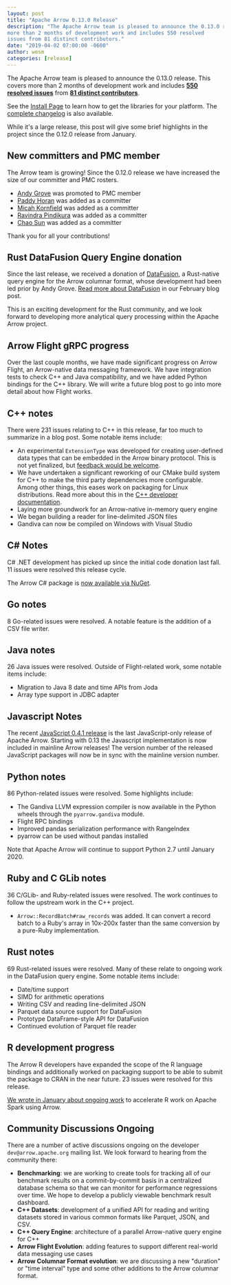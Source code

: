 ```yaml
---
layout: post
title: "Apache Arrow 0.13.0 Release"
description: "The Apache Arrow team is pleased to announce the 0.13.0 release. This covers
more than 2 months of development work and includes 550 resolved
issues from 81 distinct contributors."
date: "2019-04-02 07:00:00 -0600"
author: wesm
categories: [release]
---
```

<!--
{% comment %}
Licensed to the Apache Software Foundation (ASF) under one or more
contributor license agreements.  See the NOTICE file distributed with
this work for additional information regarding copyright ownership.
The ASF licenses this file to you under the Apache License, Version 2.0
(the "License"); you may not use this file except in compliance with
the License.  You may obtain a copy of the License at

http://www.apache.org/licenses/LICENSE-2.0

Unless required by applicable law or agreed to in writing, software
distributed under the License is distributed on an "AS IS" BASIS,
WITHOUT WARRANTIES OR CONDITIONS OF ANY KIND, either express or implied.
See the License for the specific language governing permissions and
limitations under the License.
{% endcomment %}
-->

The Apache Arrow team is pleased to announce the 0.13.0 release. This covers
more than 2 months of development work and includes [**550 resolved
issues**][1] from [**81 distinct contributors**][22].

See the [Install Page][2] to learn how to get the libraries for your
platform. The [complete changelog][3] is also available.

While it's a large release, this post will give some brief highlights in the
project since the 0.12.0 release from January.

## New committers and PMC member

The Arrow team is growing! Since the 0.12.0 release we have increased the size
of our committer and PMC rosters.

* [Andy Grove][13] was promoted to PMC member
* [Paddy Horan][245] was added as a committer
* [Micah Kornfield][14] was added as a committer
* [Ravindra Pindikura][246] was added as a committer
* [Chao Sun][247] was added as a committer

Thank you for all your contributions!

## Rust DataFusion Query Engine donation

Since the last release, we received a donation of [DataFusion][17], a
Rust-native query engine for the Arrow columnar format, whose development had
been led prior by Andy Grove. [Read more about DataFusion][19] in our February
blog post.

This is an exciting development for the Rust community, and we look forward to
developing more analytical query processing within the Apache Arrow project.

## Arrow Flight gRPC progress

Over the last couple months, we have made significant progress on Arrow Flight,
an Arrow-native data messaging framework. We have integration tests to check
C++ and Java compatibility, and we have added Python bindings for the C++
library. We will write a future blog post to go into more detail about how
Flight works.

## C++ notes

There were 231 issues relating to C++ in this release, far too much to
summarize in a blog post. Some notable items include:

* An experimental `ExtensionType` was developed for creating user-defined data
  types that can be embedded in the Arrow binary protocol. This is not yet
  finalized, but [feedback would be welcome][51].
* We have undertaken a significant reworking of our CMake build system for C++
  to make the third party dependencies more configurable. Among other things,
  this eases work on packaging for Linux distributions. Read more about this in
  the [C++ developer documentation][18].
* Laying more groundwork for an Arrow-native in-memory query engine
* We began building a reader for line-delimited JSON files
* Gandiva can now be compiled on Windows with Visual Studio

## C# Notes

C# .NET development has picked up since the initial code donation last
fall. 11 issues were resolved this release cycle.

The Arrow C# package is [now available via NuGet][244].

## Go notes

8 Go-related issues were resolved. A notable feature is the addition of a CSV
file writer.

## Java notes

26 Java issues were resolved. Outside of Flight-related work, some notable
items include:

* Migration to Java 8 date and time APIs from Joda
* Array type support in JDBC adapter

## Javascript Notes

The recent [JavaScript 0.4.1 release][243] is the last JavaScript-only release
of Apache Arrow. Starting with 0.13 the Javascript implementation is now
included in mainline Arrow releases! The version number of the released
JavaScript packages will now be in sync with the mainline version number.

## Python notes

86 Python-related issues were resolved. Some highlights include:

* The Gandiva LLVM expression compiler is now available in the Python wheels
  through the ``pyarrow.gandiva`` module.
* Flight RPC bindings
* Improved pandas serialization performance with RangeIndex
* pyarrow can be used without pandas installed

Note that Apache Arrow will continue to support Python 2.7 until January 2020.

## Ruby and C GLib notes

36 C/GLib- and Ruby-related issues were resolved. The work continues to follow
the upstream work in the C++ project.

* `Arrow::RecordBatch#raw_records` was added. It can convert a record batch to
  a Ruby's array in 10x-200x faster than the same conversion by a pure-Ruby
  implementation.

## Rust notes

69 Rust-related issues were resolved. Many of these relate to ongoing work in
the DataFusion query engine. Some notable items include:

* Date/time support
* SIMD for arithmetic operations
* Writing CSV and reading line-delimited JSON
* Parquet data source support for DataFusion
* Prototype DataFrame-style API for DataFusion
* Continued evolution of Parquet file reader

## R development progress

The Arrow R developers have expanded the scope of the R language bindings and
additionally worked on packaging support to be able to submit the package to
CRAN in the near future. 23 issues were resolved for this release.

[We wrote in January about ongoing work][50] to accelerate R work on Apache Spark
using Arrow.

## Community Discussions Ongoing

There are a number of active discussions ongoing on the developer
``dev@arrow.apache.org`` mailing list. We look forward to hearing from the
community there:

* **Benchmarking**: we are working to create tools for tracking all of our
  benchmark results on a commit-by-commit basis in a centralized database
  schema so that we can monitor for performance regressions over time. We hope
  to develop a publicly viewable benchmark result dashboard.
* **C++ Datasets**: development of a unified API for reading and writing
  datasets stored in various common formats like Parquet, JSON, and CSV.
* **C++ Query Engine**: architecture of a parallel Arrow-native query engine
  for C++
* **Arrow Flight Evolution**: adding features to support different real-world
  data messaging use cases
* **Arrow Columnar Format evolution**: we are discussing a new "duration" or
  "time interval" type and some other additions to the Arrow columnar format.

[1]: https://issues.apache.org/jira/issues/?jql=project%20%3D%20ARROW%20AND%20status%20%3D%20Resolved%20AND%20fixVersion%20%3D%200.13.0
[2]: https://arrow.apache.org/install
[3]: https://arrow.apache.org/release/0.13.0.html
[13]: https://github.com/andygrove
[14]: https://github.com/emkornfield
[17]: http://incubator.apache.org/ip-clearance/arrow-rust-datafusion.html
[18]: https://github.com/apache/arrow/blob/master/docs/source/developers/cpp.rst#build-dependency-management
[19]: http://arrow.apache.org/blog/2019/02/04/datafusion-donation/
[22]: https://arrow.apache.org/release/0.13.0.html#contributors
[50]: http://arrow.apache.org/blog/2019/01/25/r-spark-improvements/
[51]: https://github.com/apache/arrow/blob/master/cpp/src/arrow/extension_type.h
[243]: https://www.npmjs.com/package/apache-arrow/v/0.4.1
[244]: https://www.nuget.org/packages/Apache.Arrow/0.13.0
[245]: https://github.com/paddyhoran
[246]: https://github.com/pravindra
[247]: https://github.com/sunchao
